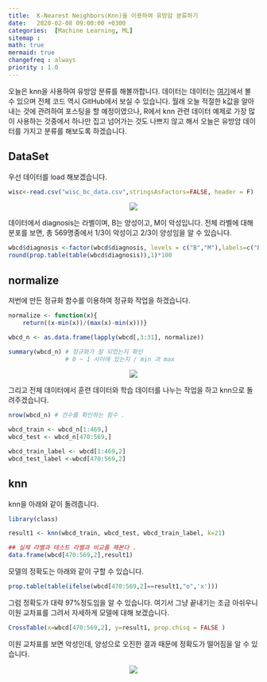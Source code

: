 ```yaml
---
title:  K-Nearest Neighbors(Knn)을 이용하여 유방암 분류하기
date:   2020-02-08 09:00:00 +0300
categories:  [Machine Learning, ML]
sitemap :
math: true
mermaid: true
changefreq : always
priority : 1.0
---
```


오늘은 knn을 사용하여 유방암 분류를 해볼까합니다. 데이터는 데이터는 [여기](https://github.com/KEJdev/DataSet/tree/master/DataSet)에서 볼 수 있으며 전체 코드 역시 GitHub에서 보실 수 있습니다. 월래 오늘 적절한 k값을 알아내는 것에 관려하여 포스팅을 할 예정이였으나, R에서 knn 관련 데이터 예제로 가장 많이 사용하는 것중에서 하나만 집고 넘어가는 것도 나쁘지 않고 해서 오늘은 유방암 데이터를 가지고 분류를 해보도록 하겠습니다.

## DataSet

우선 데이터를 load 해보겠습니다.

```r
wisc<-read.csv("wisc_bc_data.csv",stringsAsFactors=FALSE, header = F)
```

<center><img src="../../assets//images/wisc.png" ></center>  

데이터에서 diagnosis는 라벨이며, B는 양성이고, M이 악성입니다. 전체 라벨에 대해 분포를 보면, 총 569명중에서 1/3이 악성이고 2/3이 양성임을 알 수 있습니다.

```r
wbcd$diagnosis <-factor(wbcd$diagnosis, levels = c("B","M"),labels=c("Benign","maliganant"))
round(prop.table(table(wbcd$diagnosis)),1)*100
```

## normalize 

저번에 만든 정규화 함수를 이용하여 정규화 작업을 하겠습니다. 

```r
normalize <- function(x){
    return((x-min(x))/(max(x)-min(x)))}

wbcd_n <- as.data.frame(lapply(wbcd[,3:31], normalize))

summary(wbcd_n) # 정규화가 잘 되었는지 확인
                # 0 ~ 1 사이에 있는지 / min 과 max
```

<center><img src="../../assets//images/wisc2.png" ></center>

그리고 전체 데이터에서 훈련 데이터와 학습 데이터를 나누는 작업을 하고 knn으로 돌려주겠습니다.

```r
nrow(wbcd_n) # 건수를 확인하는 함수 .  

wbcd_train <- wbcd_n[1:469,]
wbcd_test <- wbcd_n[470:569,]

wbcd_train_label <- wbcd[1:469,2]
wbcd_test_label <-wbcd[470:569,2]
```

## knn

knn을 아래와 같이 돌려줍니다.

```r
library(class)

result1 <- knn(wbcd_train, wbcd_test, wbcd_train_label, k=21)  

## 실제 라벨과 테스트 라벨과 비교를 해본다 .
data.frame(wbcd[470:569,2],result1)
```

모델의 정확도는 아래와 같이 구할 수 있습니다.

```r
prop.table(table(ifelse(wbcd[470:569,2]==result1,"o",'x')))
```

그럼 정확도가 대략 97%정도임을 알 수 있습니다. 여기서 그냥 끝내기는 조금 아쉬우니 이원 교차표를 그려서 자세하게 모델에 대해 보겠습니다. 

```r
CrossTable(x=wbcd[470:569,2], y=result1, prop.chisq = FALSE )
```

이원 교차표를 보면 악성인데, 양성으로 오진한 결과 때문에 정확도가 떨어짐을 알 수 있습니다. 

<center><img src="../../assets//images/wisc3.png" ></center>